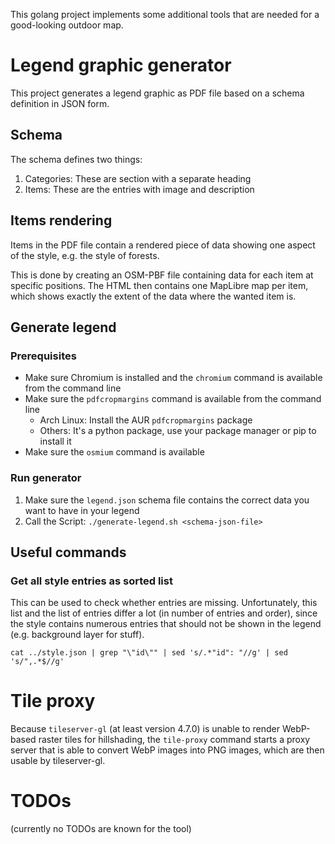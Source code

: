 This golang project implements some additional tools that are needed for a good-looking outdoor map.

# Legend graphic generator

This project generates a legend graphic as PDF file based on a schema definition in JSON form.

## Schema

The schema defines two things:

1. Categories: These are section with a separate heading
2. Items: These are the entries with image and description

## Items rendering

Items in the PDF file contain a rendered piece of data showing one aspect of the style, e.g. the style of forests.

This is done by creating an OSM-PBF file containing data for each item at specific positions.
The HTML then contains one MapLibre map per item, which shows exactly the extent of the data where the wanted item is.

## Generate legend

### Prerequisites

* Make sure Chromium is installed and the `chromium` command is available from the command line
* Make sure the `pdfcropmargins` command is available from the command line
  * Arch Linux: Install the AUR `pdfcropmargins` package
  * Others: It's a python package, use your package manager or pip to install it
* Make sure the `osmium` command is available

### Run generator

1. Make sure the `legend.json` schema file contains the correct data you want to have in your legend
2. Call the Script: `./generate-legend.sh <schema-json-file>`

## Useful commands

### Get all style entries as sorted list

This can be used to check whether entries are missing.
Unfortunately, this list and the list of entries differ a lot (in number of entries and order), since the style contains numerous entries that should not be shown in the legend (e.g. background layer for stuff).

```shell
cat ../style.json | grep "\"id\"" | sed 's/.*"id": "//g' | sed 's/",.*$//g'
```

# Tile proxy

Because `tileserver-gl` (at least version 4.7.0) is unable to render WebP-based raster tiles for hillshading, the `tile-proxy` command starts a proxy server that is able to convert WebP images into PNG images, which are then usable by tileserver-gl. 

# TODOs

(currently no TODOs are known for the tool)